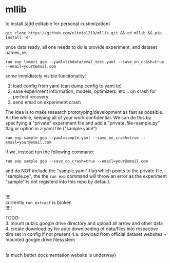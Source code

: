 # mllib
to install (add editable for personal custimization)
```
git clone https://github.com/eltoto1219/mllib.git && cd mllib && pip install -e .
```
once data ready, all one needs to do is provide experiment, and dataset names, ie.
```
run exp lxmert gqa --yaml=libdata/eval_test.yaml --save_on_crash=true --email=your@email.com
```
some immidiately visible funcitonality:
1. load config from yaml (can dump config to yaml to) 
2. save experiment information, models, optimizers, etc .. on crash for perfect recovery
3. send email on experiment crash



The idea is to make research prototyping/development as fast as possible. All the while, keeping all of your work confidential.
We can do this by specifying a "private" experiment file and add a "private_file=sample.py" flag or option in a yaml file ("sample.yaml")

```
run exp sample gqa --yaml=sample.yaml --save_on_crash=true --email=your@email.com
```

if we, instead run the following command:

```
run exp sample gqa --save_on_crash=true --email=your@email.com
```

and do NOT include the "sample.yaml" flag which points to the private file, "sample.py", the the `run exp` command will throw an error as the experiment "sample" is not registerd into this repo by default.
<br />
<br />

!!!! <br />
currently `run extract` is broken <br />
!!!!!<br />



TODO:<br />
3. mount public google drive directory and upload all arrow and other data
4. create download.py for auto downloading of data/files into respective dirs set in config if not present
4.a. dowload from official dataset websites + mounted google drive filesystem


<br />
(a much better documentation website is underway)
